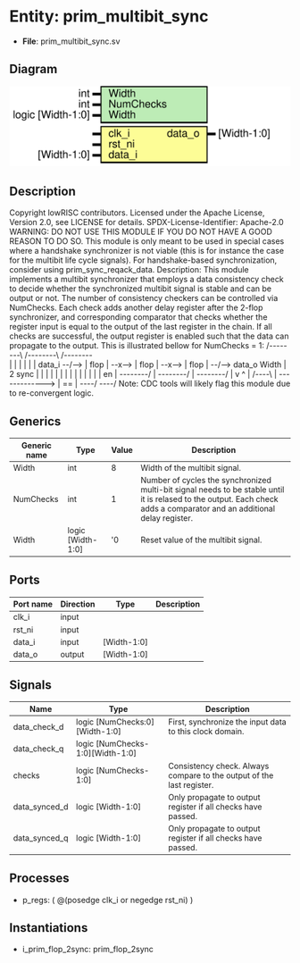 # Entity: prim_multibit_sync

- **File**: prim_multibit_sync.sv
## Diagram

![Diagram](prim_multibit_sync.svg "Diagram")
## Description

Copyright lowRISC contributors.
 Licensed under the Apache License, Version 2.0, see LICENSE for details.
 SPDX-License-Identifier: Apache-2.0
 WARNING: DO NOT USE THIS MODULE IF YOU DO NOT HAVE A GOOD REASON TO DO SO.
 This module is only meant to be used in special cases where a handshake synchronizer
 is not viable (this is for instance the case for the multibit life cycle signals).
 For handshake-based synchronization, consider using prim_sync_reqack_data.
 Description:
 This module implements a multibit synchronizer that employs a data consistency check to
 decide whether the synchronized multibit signal is stable and can be output or not.
 The number of consistency checkers can be controlled via NumChecks. Each check adds another
 delay register after the 2-flop synchronizer, and corresponding comparator that checks whether
 the register input is equal to the output of the last register in the chain. If all checks are
 successful, the output register is enabled such that the data can propagate to the output.
 This is illustrated bellow for NumChecks = 1:
                  /--------\        /--------\        /--------\
                  |        |        |        |        |        |
    data_i --/--> |  flop  | --x--> |  flop  | --x--> |  flop  | --/--> data_o
           Width  | 2 sync |   |    |        |   |    |        |
                  |        |   |    |        |   |    |   en   |
                  \--------/   |    \--------/   |    \--------/
                               |                 v        ^
                               |               /----\     |
                               \-------------> | == | ----/
                                               \----/
 Note: CDC tools will likely flag this module due to re-convergent logic.
 
## Generics

| Generic name | Type              | Value | Description                                                                                                                                                              |
| ------------ | ----------------- | ----- | ------------------------------------------------------------------------------------------------------------------------------------------------------------------------ |
| Width        | int               | 8     | Width of the multibit signal.                                                                                                                                            |
| NumChecks    | int               | 1     | Number of cycles the synchronized multi-bit signal needs to be stable until it is relased to the output. Each check adds a comparator and an additional delay register.  |
| Width        | logic [Width-1:0] | '0    | Reset value of the multibit signal.                                                                                                                                      |
## Ports

| Port name | Direction | Type        | Description |
| --------- | --------- | ----------- | ----------- |
| clk_i     | input     |             |             |
| rst_ni    | input     |             |             |
| data_i    | input     | [Width-1:0] |             |
| data_o    | output    | [Width-1:0] |             |
## Signals

| Name          | Type                             | Description                                                            |
| ------------- | -------------------------------- | ---------------------------------------------------------------------- |
| data_check_d  | logic [NumChecks:0][Width-1:0]   | First, synchronize the input data to this clock domain.                |
| data_check_q  | logic [NumChecks-1:0][Width-1:0] |                                                                        |
| checks        | logic [NumChecks-1:0]            | Consistency check. Always compare to the output of the last register.  |
| data_synced_d | logic [Width-1:0]                | Only propagate to output register if all checks have passed.           |
| data_synced_q | logic [Width-1:0]                | Only propagate to output register if all checks have passed.           |
## Processes
- p_regs: ( @(posedge clk_i or negedge rst_ni) )
## Instantiations

- i_prim_flop_2sync: prim_flop_2sync
